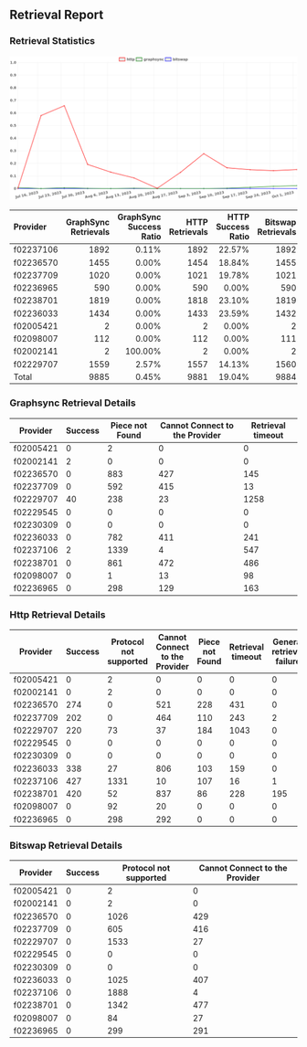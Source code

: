 ## Retrieval Report
### Retrieval Statistics
<img src="https://raw.githubusercontent.com/data-preservation-programs/filplus-checker-assets/main/filecoin-project/filecoin-plus-large-datasets/issues/1834/1696737477418.png"/>

| Provider  | GraphSync Retrievals | GraphSync Success Ratio | HTTP Retrievals | HTTP Success Ratio | Bitswap Retrievals | Bitswap Success Ratio |
| :-------- | -------------------: | ----------------------: | --------------: | -----------------: | -----------------: | --------------------: |
| f02237106 |                 1892 |                   0.11% |            1892 |             22.57% |               1892 |                 0.00% |
| f02236570 |                 1455 |                   0.00% |            1454 |             18.84% |               1455 |                 0.00% |
| f02237709 |                 1020 |                   0.00% |            1021 |             19.78% |               1021 |                 0.00% |
| f02236965 |                  590 |                   0.00% |             590 |              0.00% |                590 |                 0.00% |
| f02238701 |                 1819 |                   0.00% |            1818 |             23.10% |               1819 |                 0.00% |
| f02236033 |                 1434 |                   0.00% |            1433 |             23.59% |               1432 |                 0.00% |
| f02005421 |                    2 |                   0.00% |               2 |              0.00% |                  2 |                 0.00% |
| f02098007 |                  112 |                   0.00% |             112 |              0.00% |                111 |                 0.00% |
| f02002141 |                    2 |                 100.00% |               2 |              0.00% |                  2 |                 0.00% |
| f02229707 |                 1559 |                   2.57% |            1557 |             14.13% |               1560 |                 0.00% |
| Total     |                 9885 |                   0.45% |            9881 |             19.04% |               9884 |                 0.00% |

### Graphsync Retrieval Details
| Provider  | Success | Piece not Found | Cannot Connect to the Provider | Retrieval timeout |
| --------- | ------- | --------------- | ------------------------------ | ----------------- |
| f02005421 | 0       | 2               | 0                              | 0                 |
| f02002141 | 2       | 0               | 0                              | 0                 |
| f02236570 | 0       | 883             | 427                            | 145               |
| f02237709 | 0       | 592             | 415                            | 13                |
| f02229707 | 40      | 238             | 23                             | 1258              |
| f02229545 | 0       | 0               | 0                              | 0                 |
| f02230309 | 0       | 0               | 0                              | 0                 |
| f02236033 | 0       | 782             | 411                            | 241               |
| f02237106 | 2       | 1339            | 4                              | 547               |
| f02238701 | 0       | 861             | 472                            | 486               |
| f02098007 | 0       | 1               | 13                             | 98                |
| f02236965 | 0       | 298             | 129                            | 163               |

### Http Retrieval Details
| Provider  | Success | Protocol not supported | Cannot Connect to the Provider | Piece not Found | Retrieval timeout | General retrieval failure |
| --------- | ------- | ---------------------- | ------------------------------ | --------------- | ----------------- | ------------------------- |
| f02005421 | 0       | 2                      | 0                              | 0               | 0                 | 0                         |
| f02002141 | 0       | 2                      | 0                              | 0               | 0                 | 0                         |
| f02236570 | 274     | 0                      | 521                            | 228             | 431               | 0                         |
| f02237709 | 202     | 0                      | 464                            | 110             | 243               | 2                         |
| f02229707 | 220     | 73                     | 37                             | 184             | 1043              | 0                         |
| f02229545 | 0       | 0                      | 0                              | 0               | 0                 | 0                         |
| f02230309 | 0       | 0                      | 0                              | 0               | 0                 | 0                         |
| f02236033 | 338     | 27                     | 806                            | 103             | 159               | 0                         |
| f02237106 | 427     | 1331                   | 10                             | 107             | 16                | 1                         |
| f02238701 | 420     | 52                     | 837                            | 86              | 228               | 195                       |
| f02098007 | 0       | 92                     | 20                             | 0               | 0                 | 0                         |
| f02236965 | 0       | 298                    | 292                            | 0               | 0                 | 0                         |

### Bitswap Retrieval Details
| Provider  | Success | Protocol not supported | Cannot Connect to the Provider |
| --------- | ------- | ---------------------- | ------------------------------ |
| f02005421 | 0       | 2                      | 0                              |
| f02002141 | 0       | 2                      | 0                              |
| f02236570 | 0       | 1026                   | 429                            |
| f02237709 | 0       | 605                    | 416                            |
| f02229707 | 0       | 1533                   | 27                             |
| f02229545 | 0       | 0                      | 0                              |
| f02230309 | 0       | 0                      | 0                              |
| f02236033 | 0       | 1025                   | 407                            |
| f02237106 | 0       | 1888                   | 4                              |
| f02238701 | 0       | 1342                   | 477                            |
| f02098007 | 0       | 84                     | 27                             |
| f02236965 | 0       | 299                    | 291                            |

